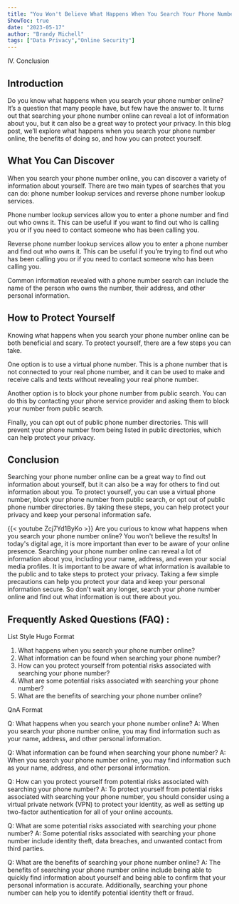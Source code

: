 ```yaml
---
title: "You Won't Believe What Happens When You Search Your Phone Number Online - Find Out Now!"
ShowToc: true 
date: "2023-05-17"
author: "Brandy Michell" 
tags: ["Data Privacy","Online Security"]
---
```

IV. Conclusion

## Introduction 
Do you know what happens when you search your phone number online? It’s a question that many people have, but few have the answer to. It turns out that searching your phone number online can reveal a lot of information about you, but it can also be a great way to protect your privacy. In this blog post, we’ll explore what happens when you search your phone number online, the benefits of doing so, and how you can protect yourself. 

## What You Can Discover
When you search your phone number online, you can discover a variety of information about yourself. There are two main types of searches that you can do: phone number lookup services and reverse phone number lookup services. 

Phone number lookup services allow you to enter a phone number and find out who owns it. This can be useful if you want to find out who is calling you or if you need to contact someone who has been calling you. 

Reverse phone number lookup services allow you to enter a phone number and find out who owns it. This can be useful if you’re trying to find out who has been calling you or if you need to contact someone who has been calling you. 

Common information revealed with a phone number search can include the name of the person who owns the number, their address, and other personal information. 

## How to Protect Yourself
Knowing what happens when you search your phone number online can be both beneficial and scary. To protect yourself, there are a few steps you can take. 

One option is to use a virtual phone number. This is a phone number that is not connected to your real phone number, and it can be used to make and receive calls and texts without revealing your real phone number. 

Another option is to block your phone number from public search. You can do this by contacting your phone service provider and asking them to block your number from public search. 

Finally, you can opt out of public phone number directories. This will prevent your phone number from being listed in public directories, which can help protect your privacy. 

## Conclusion
Searching your phone number online can be a great way to find out information about yourself, but it can also be a way for others to find out information about you. To protect yourself, you can use a virtual phone number, block your phone number from public search, or opt out of public phone number directories. By taking these steps, you can help protect your privacy and keep your personal information safe.

{{< youtube Zcj7Yd1ByKo >}} 
Are you curious to know what happens when you search your phone number online? You won't believe the results! In today's digital age, it is more important than ever to be aware of your online presence. Searching your phone number online can reveal a lot of information about you, including your name, address, and even your social media profiles. It is important to be aware of what information is available to the public and to take steps to protect your privacy. Taking a few simple precautions can help you protect your data and keep your personal information secure. So don't wait any longer, search your phone number online and find out what information is out there about you.

## Frequently Asked Questions (FAQ) :
List Style Hugo Format

1. What happens when you search your phone number online?
2. What information can be found when searching your phone number?
3. How can you protect yourself from potential risks associated with searching your phone number?
4. What are some potential risks associated with searching your phone number?
5. What are the benefits of searching your phone number online?

QnA Format

Q: What happens when you search your phone number online?
A: When you search your phone number online, you may find information such as your name, address, and other personal information.

Q: What information can be found when searching your phone number?
A: When you search your phone number online, you may find information such as your name, address, and other personal information.

Q: How can you protect yourself from potential risks associated with searching your phone number?
A: To protect yourself from potential risks associated with searching your phone number, you should consider using a virtual private network (VPN) to protect your identity, as well as setting up two-factor authentication for all of your online accounts.

Q: What are some potential risks associated with searching your phone number?
A: Some potential risks associated with searching your phone number include identity theft, data breaches, and unwanted contact from third parties.

Q: What are the benefits of searching your phone number online?
A: The benefits of searching your phone number online include being able to quickly find information about yourself and being able to confirm that your personal information is accurate. Additionally, searching your phone number can help you to identify potential identity theft or fraud.


